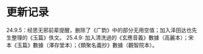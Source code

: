 # 更新记录
24.9.5：经思无邪前辈提醒，删除了《广韵》中的部分无用空值；加入泽田达也先生整理的《玉篇》佚文。
25.4.9: 加入清洗過的《玄應音義》數據（高麗本）；宋本《玉篇》數據（澤存堂本）；《類聚名義抄》數據（觀智院本）。
